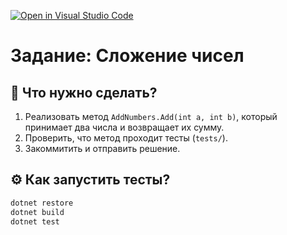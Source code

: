 [![Open in Visual Studio Code](https://classroom.github.com/assets/open-in-vscode-2e0aaae1b6195c2367325f4f02e2d04e9abb55f0b24a779b69b11b9e10269abc.svg)](https://classroom.github.com/online_ide?assignment_repo_id=18708374&assignment_repo_type=AssignmentRepo)
# Задание: Сложение чисел

## 📌 Что нужно сделать?
1. Реализовать метод `AddNumbers.Add(int a, int b)`, который принимает два числа и возвращает их сумму.
2. Проверить, что метод проходит тесты (`tests/`).
3. Закоммитить и отправить решение.

## ⚙ Как запустить тесты?
```sh
dotnet restore
dotnet build
dotnet test
